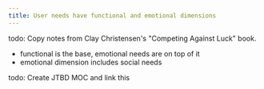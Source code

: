 ```yaml
---
title: User needs have functional and emotional dimensions
---
```


todo: Copy notes from Clay Christensen's "Competing Against Luck" book.
- functional is the base, emotional needs are on top of it
- emotional dimension includes social needs

todo: Create JTBD MOC and link this